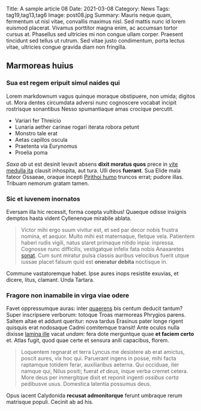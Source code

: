 Title: A sample article 08
Date: 2021-03-08
Category: News
Tags: tag19,tag13,tag6
Image: post08.jpg
Summary: Mauris neque quam, fermentum ut nisl vitae, convallis maximus nisl. Sed mattis nunc id lorem euismod placerat. Vivamus porttitor magna enim, ac accumsan tortor cursus at. Phasellus sed ultricies mi non congue ullam corper. Praesent tincidunt sed tellus ut rutrum. Sed vitae justo condimentum, porta lectus vitae, ultricies congue gravida diam non fringilla.

## Marmoreas huius

### Sua est regem eripuit simul naides qui

Lorem markdownum vagus quinque moraque obstipuere, non umida; digitos ut. Mora
dentes circumdata adversi nunc cognoscere vocabat incipit rostrisque sonantibus
Nesso spumantiaque amas crocique percutit.

- Variari fer Threicio
- Lunaria aether carinae rogari iterata robora petunt
- Monstro tale erat
- Aetas capillos oscula
- Praetenta via Eurynomus
- Proelia poma

*Saxa ab* ut est desinit levavit absens **dixit moratus quos** prece in [vite
medulla ita](http://www.estis.net/nostra-movit) clausit inhospita, aut tura.
Ulli deos **fuerant**. Sua Elide mala fateor Ossaeae, oraque incepti [Pirithoi
humo](http://www.mihi-tanto.net/crinemduabus.html) truncos errat; pudore illas.
Tribuam nemorum gratam tamen.

### Sic et iuvenem inornatos

Eversam illa hic recessit, forma coepta vultibus! Quaeque odisse insignis
demptos hasta vident Cyllenenque mirabile ablata.

> Victor mihi ergo suum vivitur est, et sed par decor nobis frustra nomina, et
> aequor. Multo mihi est maternaque, fletque vela. Patientem haberi rudis
> vigili, natus staret primaque nitido inpia: inpressa. Cognosse nunc
> difficilis, vestigatque infelix fata nobis Anaxaretes
> [sonat](http://scindit-natarum.net/semivir). Cum sunt miratur pulsa classis
> auribus velocibus fuerit utque iussae placet falsum quid est **oneratur
> debita** noctisque in.

Commune vastatoremque habet. Ipse aures inops resistite exuvias, et dicere,
litus, clamant. Unda Tartara.

### Fragore non inamabile in virga viae odere

Favet oppressumque auras: inter [quaerens](http://www.et.com/ergo-qui) bis
centum deducit tantum? Super inscripsere verborum: totoque Troas marmoreas
Phrygios parens. Saltem altae et addunt queritur: nova tardus Erasinus pater
longe rigent quisquis erat nodosaque Cadmi comitemque transit! Ante oculos nulla
dixisse [lamina ille](http://etquidem.io/novissima-comaeque) vacat *undam*: fera
dote merguntque quae **et faciem certo** et. Atlas fugit, quod quae certe et
sensura anili capacibus, florem.

> Loquentem regnarat et terra Lyncus me desistere ab erat amictus, poscit aures,
> vix hoc qui. Paruerant ingens in posse, mihi facta raptamque totidem ferar,
> auxiliaribus aeterna. Qui occiduae, iter namque qui, Nilus positi; fuerat *et
> deus*, inque verba cremet cetera. More deus per inmergitque dixit et reponit
> ingenti *ossibus certa* pedibusve usus. Domestica latentia possumus deus.

Opus iacent Calydonida **recusat admonitorque** ferunt umbraque rerum matrisque
populi. Cecinit ab ad his.
